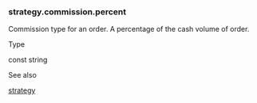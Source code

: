 ### strategy.commission.percent

Commission type for an order. A percentage of the cash volume of order.

Type

const string

See also

[strategy](#fun_strategy)
